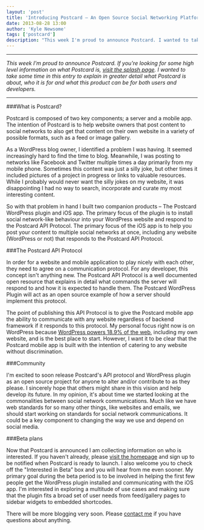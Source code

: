 ```yaml
---
layout: 'post'
title: 'Introducing Postcard – An Open Source Social Networking Platform for Website Owners'
date: 2013-08-28 13:00
author: 'Kyle Newsome'
tags: ['postcard']
description: "This week I'm proud to announce Postcard. I wanted to take some time in this entry to explain in greater detail what Postcard is about, who it is for and what this product can be for its users."
---
```


----

*This week I'm proud to announce Postcard. If you're looking for some high level information on what Postcard is,
[visit the splash page][1]. I wanted to take some time in this entry to explain in
greater detail what Postcard is about, who it is for and what this product can be for both users and developers.*

----

###What is Postcard?

Postcard is composed of two key components; a server and a mobile app. The intention of Postcard is to help website
owners that post content to social networks to also get that content on their own website in a variety of possible
formats, such as a feed or image gallery.

As a WordPress blog owner, I identified a problem I was having. It seemed increasingly hard to find the time to blog.
Meanwhile, I was posting to networks like Facebook and Twitter multiple times a day primarily from my mobile phone.
Sometimes this content was just a silly joke, but other times it included pictures of a project in progress or links
to valuable resources. While I probably would never want the silly jokes on my website, it was disappointing I had no
way to search, incorporate and curate my most interesting content.

So with that problem in hand I built two companion products – The Postcard WordPress plugin and iOS app. The 
primary focus of the plugin is to install social network-like behaviour into your WordPress website and respond to 
the Postcard API Protocol. The primary focus of the iOS app is to help you post your content to multiple 
social networks at once, including any website (WordPress or not) that responds to the Postcard API Protocol.

###The Postcard API Protocol

In order for a website and mobile application to play nicely with each other, they need to agree on a 
communication protocol. For any developer, this concept isn't anything new. The Postcard API Protocol is a well 
documented open resource that explains in detail what commands the server will respond to and how it is expected to 
handle them. The Postcard WordPress Plugin will act as an open source example of how a server should 
implement this protocol.

The point of publishing this API Protocol is to give the Postcard mobile app the ability to communicate with any 
website regardless of backend framework if it responds to this protocol. My personal focus right now is on WordPress 
because [WordPress powers 18.9% of the web][2], including my own website, and is the best place to start. However, I want it
to be clear that the Postcard mobile app is built with the intention of catering to any website without discrimination.

###Community

I'm excited to soon release Postcard's API protocol and WordPress plugin as an open source project for anyone to alter 
and/or contribute to as they please. I sincerely hope that others might share in this vision and help develop 
its future. In my opinion, it's about time we started looking at the commonalities between social network 
communications. Much like we have web standards for so many other things, like websites and emails, we should start 
working on standards for social network communications. It could be a key component to changing the way we use and 
depend on social media.

###Beta plans

Now that Postcard is announced I am collecting information on who is interested. If you haven't already, please [visit
the homepage][1] and sign up to be notified when Postcard is ready to launch. I also welcome you to check off the
"Interested in Beta” box and you will hear from me even sooner. My primary goal during the beta period is to be
involved in helping the first few people get the WordPress plugin installed and communicating with the iOS app.
I'm interested in exploring a multitude of use cases and making sure that the plugin fits a broad set of user needs
from feed/gallery pages to sidebar widgets to embedded shortcodes.

There will be more blogging very soon. Please [contact me][3] if you have questions about anything.

[1]: http://www.postcardsocial.net/ "Postcard Homepage"
[2]: http://thenextweb.com/insider/2013/07/27/wordpress-now-powers-18-9-of-the-web-has-over-46m-downloads-according-to-founder-matt-mullenweg/ "WordPress now powers 18.9% of the Web"
[3]: mailto:postcard@bitwit.ca "My email address"